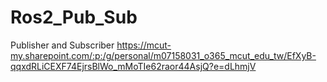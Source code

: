 # Ros2_Pub_Sub
Publisher and Subscriber
https://mcut-my.sharepoint.com/:p:/g/personal/m07158031_o365_mcut_edu_tw/EfXyB-qqxdRLiCEXF74EjrsBlWo_mMoTIe62raor44AsjQ?e=dLhmjV
